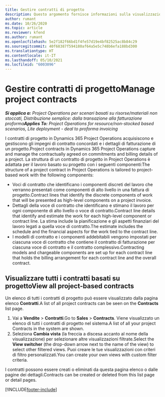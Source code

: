 ```yaml
---
title: Gestire contratti di progetto
description: Questo argomento fornisce informazioni sulla visualizzazione dei contratti basati su progetto.
author: rumant
ms.date: 10/26/2020
ms.topic: article
ms.reviewer: kfend
ms.author: rumant
ms.openlocfilehash: 5e2f182f66bd1f4fe57d19e4bf82525ac8b84c29
ms.sourcegitcommit: 40f68387f594180af64a5e5c748b6efa188bd300
ms.translationtype: HT
ms.contentlocale: it-IT
ms.lasthandoff: 05/10/2021
ms.locfileid: "6003096"
---
```

# <a name="manage-project-contracts"></a><span data-ttu-id="4f83d-103">Gestire contratti di progetto</span><span class="sxs-lookup"><span data-stu-id="4f83d-103">Manage project contracts</span></span>

<span data-ttu-id="4f83d-104">_**Si applica a:** Project Operations per scenari basati su risorse/materiali non stoccati, Distribuzione semplice: dalla transazione alla fatturazione proforma_</span><span class="sxs-lookup"><span data-stu-id="4f83d-104">_**Applies To:** Project Operations for resource/non-stocked based scenarios, Lite deployment - deal to proforma invoicing_</span></span>

<span data-ttu-id="4f83d-105">I contratti di progetto in Dynamics 365 Project Operations acquisiscono e gestiscono gli impegni di contratto concordati e i dettagli di fatturazione di un progetto.</span><span class="sxs-lookup"><span data-stu-id="4f83d-105">Project contracts in Dynamics 365 Project Operations capture and manage the contractually agreed on commitments and billing details of a project.</span></span> <span data-ttu-id="4f83d-106">La struttura di un contratto di progetto in Project Operations è adattata per il lavoro basato su progetto con i seguenti componenti:</span><span class="sxs-lookup"><span data-stu-id="4f83d-106">The structure of a project contract in Project Operations is tailored to project-based work with the following components:</span></span>

- <span data-ttu-id="4f83d-107">Voci di contratto che identificano i componenti discreti del lavoro che verranno presentati come componenti di alto livello in una fattura di progetto.</span><span class="sxs-lookup"><span data-stu-id="4f83d-107">Contract lines that identify the discrete components of work that will be presented as high-level components on a project invoice.</span></span>
- <span data-ttu-id="4f83d-108">Dettagli della voce di contratto che identificano e stimano il lavoro per ogni componente di alto livello o voce di contratto.</span><span class="sxs-lookup"><span data-stu-id="4f83d-108">Contract line details that identify and estimate the work for each high-level component or contract line.</span></span> <span data-ttu-id="4f83d-109">La stima include la pianificazione e gli aspetti finanziari del lavoro legati a quella voce di contratto.</span><span class="sxs-lookup"><span data-stu-id="4f83d-109">The estimate includes the schedule and the financial aspects for the work tied to the contract line.</span></span>
- <span data-ttu-id="4f83d-110">I modelli di contratto e i componenti addebitabili vengono impostati per ciascuna voce di contratto che contiene il contratto di fatturazione per ciascuna voce di contratto e il contratto complessivo.</span><span class="sxs-lookup"><span data-stu-id="4f83d-110">Contracting models and chargeable components are set up for each contract line that holds the billing arrangement for each contract line and the overall contract.</span></span>

## <a name="view-all-project-based-contracts"></a><span data-ttu-id="4f83d-111">Visualizzare tutti i contratti basati su progetto</span><span class="sxs-lookup"><span data-stu-id="4f83d-111">View all project-based contracts</span></span>

<span data-ttu-id="4f83d-112">Un elenco di tutti i contratti di progetto può essere visualizzato dalla pagina elenco **Contratti**.</span><span class="sxs-lookup"><span data-stu-id="4f83d-112">A list of all project contracts can be seen on the **Contracts** list page.</span></span> 

1. <span data-ttu-id="4f83d-113">Vai a **Vendite** > **Contratti**.</span><span class="sxs-lookup"><span data-stu-id="4f83d-113">Go to **Sales** > **Contracts**.</span></span> <span data-ttu-id="4f83d-114">Viene visualizzato un elenco di tutti i contratti di progetto nel sistema.</span><span class="sxs-lookup"><span data-stu-id="4f83d-114">A list of all your project Contracts in the system are shown.</span></span> 
2. <span data-ttu-id="4f83d-115">Seleziona **Cambia vista** (la freccia a discesa accanto al nome della visualizzazione) per selezionare altre visualizzazioni filtrate.</span><span class="sxs-lookup"><span data-stu-id="4f83d-115">Select the **View switcher** (the drop-down arrow next to the name of the view) to select other filtered views.</span></span> <span data-ttu-id="4f83d-116">Puoi creare le tue visualizzazioni con criteri di filtro personalizzati.</span><span class="sxs-lookup"><span data-stu-id="4f83d-116">You can create your own views with custom filter criteria.</span></span>

<span data-ttu-id="4f83d-117">I contratti possono essere creati o eliminati da questa pagina elenco o dalle pagine dei dettagli.</span><span class="sxs-lookup"><span data-stu-id="4f83d-117">Contracts can be created or deleted from this list page or detail pages.</span></span>


[!INCLUDE[footer-include](../../includes/footer-banner.md)]